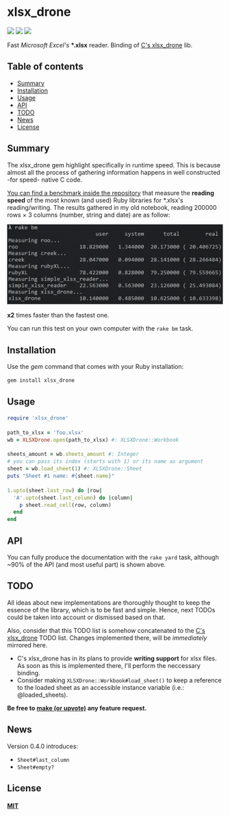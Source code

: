 # xlsx_drone

[![](https://img.shields.io/endpoint?url=https://raw.githubusercontent.com/damian-m-g/xlsx_drone_rb/master/data/shields/simplecov.json)](#xlsx_drone)
[![](https://img.shields.io/endpoint?url=https://raw.githubusercontent.com/damian-m-g/xlsx_drone_rb/master/data/shields/test_suite.json)](#xlsx_drone)
[![](https://img.shields.io/endpoint?url=https://raw.githubusercontent.com/damian-m-g/xlsx_drone_rb/master/data/shields/assertions.json)](#xlsx_drone)

Fast _Microsoft Excel's_ **\*.xlsx** reader. Binding of [C's xlsx_drone](https://github.com/damian-m-g/xlsx_drone) lib.

## Table of contents

* [Summary](#summary)
* [Installation](#installation)
* [Usage](#usage)
* [API](#api)  
* [TODO](#todo)
* [News](#news)  
* [License](#license)

## Summary

The xlsx_drone gem highlight specifically in runtime speed. This is because almost all the process of gathering information happens in well constructed -for speed- native C code.

[You can find a benchmark inside the repository](https://github.com/damian-m-g/xlsx_drone_rb/blob/master/test/benchmark/speed.rb) that measure the **reading speed** of the most known (and used) Ruby libraries for *.xlsx's reading/writing. The results gathered in my old notebook, reading 200000 rows × 3 columns (number, string and date) are as follow:

![](data/README.md_images/bm_result.png)

**x2** times faster than the fastest one.

You can run this test on your own computer with the `rake bm` task.

## Installation

Use the _gem_ command that comes with your Ruby installation:

`gem install xlsx_drone`

## Usage

```ruby
require 'xlsx_drone'

path_to_xlsx = 'foo.xlsx'
wb = XLSXDrone.open(path_to_xlsx) #: XLSXDrone::Workbook

sheets_amount = wb.sheets_amount #: Integer
# you can pass its index (starts with 1) or its name as argument
sheet = wb.load_sheet(1) #: XLSXDrone::Sheet
puts "Sheet #1 name: #{sheet.name}"

1.upto(sheet.last_row) do |row|
  'A'.upto(sheet.last_column) do |column|
    p sheet.read_cell(row, column)
  end
end
```

## API

You can fully produce the documentation with the `rake yard` task, although ~90% of the API (and most useful part) is shown above. 

## TODO

All ideas about new implementations are thoroughly thought to keep the essence of the library, which is to be fast and simple. Hence, next TODOs could be taken into account or dismissed based on that.

Also, consider that this TODO list is somehow concatenated to the [C's xlsx_drone](https://github.com/damian-m-g/xlsx_drone#todo) TODO list. Changes implemented there, will be _immediately_ mirrored here.

- C's xlsx_drone has in its plans to provide **writing support** for xlsx files. As soon as this is implemented there, I'll perform the neccessary binding.
- Consider making `XLSXDrone::Workbook#load_sheet()` to keep a reference to the loaded sheet as an accessible instance variable (i.e.: @loaded_sheets).

**Be free to [make (or upvote)](https://github.com/damian-m-g/xlsx_drone_rb/issues) any feature request.**

## News

Version 0.4.0 introduces:
* `Sheet#last_column`
* `Sheet#empty?`

## License

#### [MIT](https://github.com/damian-m-g/xlsx_drone_rb/blob/master/LICENSE)
